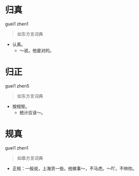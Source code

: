 # 归真
guei1 zhen1
> 如东方言词典
- 认真。
  - ～说，他是对的。

# 归正
guei1 zhen5
> 如东方言词典
- 按规矩。
  - 统计应该～。

# 规真
guei1 zhen1
> 如皋方言词典
- 正规：一般说，上海货一些。他做事～，不马虎。～吖，不哄你。
